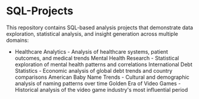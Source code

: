 # SQL-Projects
This repository contains SQL-based analysis projects that demonstrate data exploration, statistical analysis, and insight generation across multiple domains:

- Healthcare Analytics - Analysis of healthcare systems, patient outcomes, and medical trends
Mental Health Research - Statistical exploration of mental health patterns and correlations
International Debt Statistics - Economic analysis of global debt trends and country comparisons
American Baby Name Trends - Cultural and demographic analysis of naming patterns over time
Golden Era of Video Games - Historical analysis of the video game industry's most influential period
